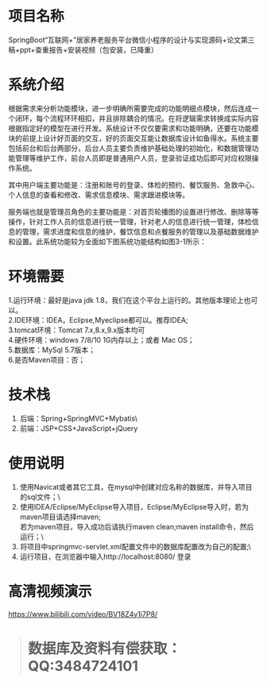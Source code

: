 # 项目名称

SpringBoot“互联网+”居家养老服务平台微信小程序的设计与实现源码+论文第三稿+ppt+查重报告+安装视频（包安装，已降重）

# 系统介绍
根据需求来分析功能模块，进一步明确所需要完成的功能明细点模块，然后连成一个闭环，每个流程环环相扣，并且排除耦合的情况。在将逻辑需求转换成实际内容根据指定好的模型在进行开发。系统设计不仅仅要需求和功能明确，还要在功能模块的前提上设计好页面的交互，好的页面交互能让数据库设计如鱼得水。系统主要包括前台和后台两部分，后台人员主要负责维护基础处理的初始化，和数据管理功能管理等维护工作，前台人员即是普通用户人员，登录验证成功后即可对应权限操作系统。

其中用户端主要功能是：注册和账号的登录、体检的预约、餐饮服务、急救中心、个人信息的查看和修改、需求信息模块、需求跟进模块等。

服务端也就是管理员角色的主要功能是：对首页轮播图的设置进行修改、删除等等操作，针对工作人员的信息进行统一管理，针对老人的信息进行统一管理，体检信息的管理，需求进度和信息的维护，餐饮信息和点餐服务的管理以及基础数据维护和设置。此系统功能较为全面如下图系统功能结构如图3-1所示：

# 环境需要

1.运行环境：最好是java jdk 1.8，我们在这个平台上运行的。其他版本理论上也可以。\
2.IDE环境：IDEA，Eclipse,Myeclipse都可以。推荐IDEA;\
3.tomcat环境：Tomcat 7.x,8.x,9.x版本均可\
4.硬件环境：windows 7/8/10 1G内存以上；或者 Mac OS； \
5.数据库：MySql 5.7版本；\
6.是否Maven项目：否；

# 技术栈

1. 后端：Spring+SpringMVC+Mybatis\
2. 前端：JSP+CSS+JavaScript+jQuery

# 使用说明

1. 使用Navicat或者其它工具，在mysql中创建对应名称的数据库，并导入项目的sql文件；\
2. 使用IDEA/Eclipse/MyEclipse导入项目，Eclipse/MyEclipse导入时，若为maven项目请选择maven;\
若为maven项目，导入成功后请执行maven clean;maven install命令，然后运行；\
3. 将项目中springmvc-servlet.xml配置文件中的数据库配置改为自己的配置;\
4. 运行项目，在浏览器中输入http://localhost:8080/ 登录

# 高清视频演示

https://www.bilibili.com/video/BV18Z4y1i7P8/

> # **数据库及资料有偿获取：QQ:3484724101**

​